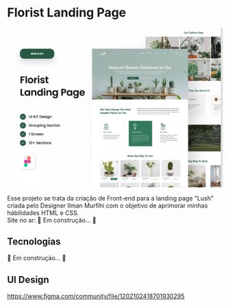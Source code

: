 # Florist Landing Page 

![preview](.github/CoverPreview.png)

Esse projeto se trata da criação de Front-end para a landing page "Lush" criada pelo Designer Ilman Murfihi com o objetivo de aprimorar minhas hábilidades HTML e CSS. 
<br/>
Site no ar: 🔨 Em construção... 🔨

## Tecnologias
🔨 Em construção... 🔨


## UI Design
https://www.figma.com/community/file/1202102418701930295